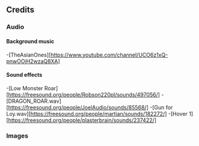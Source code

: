 ## Credits

### Audio

#### Background music
-[TheAsianOnes][https://www.youtube.com/channel/UCO6z1xQ-pnwOOjH2wzaQ8XA]

#### Sound effects
-[Low Monster Roar][https://freesound.org/people/Robson220pl/sounds/497056/]
-[DRAGON_ROAR.wav][https://freesound.org/people/JoelAudio/sounds/85568/]
-[Gun for Loy.wav][https://freesound.org/people/martian/sounds/182272/]
-[Hover 1][https://freesound.org/people/plasterbrain/sounds/237422/]

### Images
